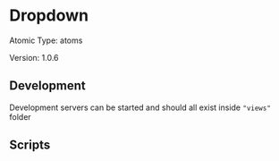 # Dropdown

Atomic Type: atoms

Version: 1.0.6

## Development

Development servers can be started and should all exist inside `"views"` folder

## Scripts
